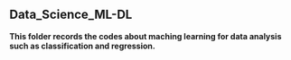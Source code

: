 ## Data_Science_ML-DL

**This folder records the codes about maching learning for data analysis such as classification and regression.**
